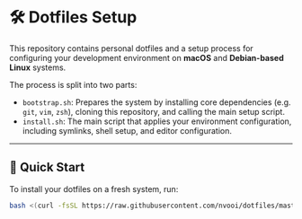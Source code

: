 # 🛠️ Dotfiles Setup

This repository contains personal dotfiles and a setup process for configuring your development environment on **macOS** and **Debian-based Linux** systems.

The process is split into two parts:

- `bootstrap.sh`: Prepares the system by installing core dependencies (e.g. `git`, `vim`, `zsh`), cloning this repository, and calling the main setup script.
- `install.sh`: The main script that applies your environment configuration, including symlinks, shell setup, and editor configuration.

---

## 🚀 Quick Start

To install your dotfiles on a fresh system, run:

```bash
bash <(curl -fsSL https://raw.githubusercontent.com/nvooi/dotfiles/master/bootstrap.sh)

